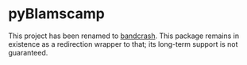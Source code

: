 # pyBlamscamp

This project has been renamed to [bandcrash](https://github.com/fluffy-critter/bandcrash). This package remains in existence as a redirection wrapper to that; its long-term support is not guaranteed.

